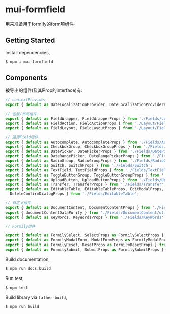 <!--
 * @Description: 
 * @Author: 柳涤尘 https://www.iimm.ink
 * @LastEditors: 柳涤尘 liudichen@foxmail.com
 * @Date: 2022-04-14 11:01:55
 * @LastEditTime: 2022-10-14 19:31:54
-->
# mui-formfield

用来准备用于formily的form项组件。

## Getting Started

Install dependencies,

```bash
$ npm i mui-formfield
```


## Components
被导出的组件(及其Prop的interface)有:

```javascript
// contextProvider
export { default as DateLocalizationProvider, DateLocalizationProviderProps } from './Layout/DateLocalizationProvider';

// 包装/布局组件
export { default as FieldWrapper, FieldWrapperProps } from './Fields/common/FieldWrapper';
export { default as FieldAction, FieldActionProps } from './Layout/FieldAction';
export { default as FieldLayout, FieldLayoutProps } from './Layout/FieldLayout';

// 通用Field组件
export { default as Autocomplete, AutocompleteProps } from './Fields/Autocomplete';
export { default as CheckboxGroup, CheckboxGroupProps } from './Fields/CheckboxGroup';
export { default as DatePicker, DatePickerProps } from './Fields/DatePicker';
export { default as DateRangePicker, DateRangePickerProps } from './Fields/DateRangePicker';
export { default as RadioGroup, RadioGroupProps } from './Fields/RadioGroup';
export { default as Switch, SwitchProps } from './Fields/Switch';
export { default as TextField, TextFieldProps } from './Fields/TextField';
export { default as ToggleButtonGroup, ToggleButtonGroupProps } from './Fields/ToggleButtonGroup';
export { default as UploadButton, UploadButtonProps } from './Fields/UploadButton';
export { default as Transfer, TransferProps } from './Fields/Transfer';
export { default as EditableTable, EditableTableProps, EditModalProps,
  DeleteConfirmDialogProps } from './Fields/EditableTable';

// 自定义组件
export { default as DocumentContent, DocumentContentProps } from './Fields/DocumentContent';
export { documentContentDataPurify } from './Fields/DocumentContent/utils';
export { default as KeyWords, KeyWordsProps } from './Fields/KeyWords';

// Formily组件

export { default as FormilySelect, SelectProps as FormilySelectProps } from './Formily/Select';
export { default as FormilyModalForm, ModalFormProps as FormilyModalFormProps } from './Formily/ModalForm';
export { default as FormilyReset, ResetProps as FormilyResetProps } from './Formily/Reset';
export { default as FormilySubmit, SubmitProps as FormilySubmitProps } from './Formily/Submit';

```

Build documentation,

```bash
$ npm run docs:build
```

Run test,

```bash
$ npm test
```

Build library via `father-build`,

```bash
$ npm run build
```
